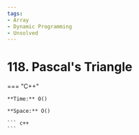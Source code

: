 ```yaml
---
tags:
- Array
- Dynamic Programming
- Unsolved
---
```



# 118. Pascal's Triangle

=== "C++"

    **Time:** O()

    **Space:** O()

    ``` c++
    ```
